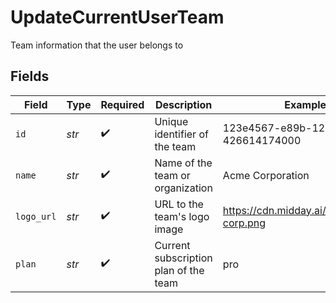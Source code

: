 # UpdateCurrentUserTeam

Team information that the user belongs to


## Fields

| Field                                     | Type                                      | Required                                  | Description                               | Example                                   |
| ----------------------------------------- | ----------------------------------------- | ----------------------------------------- | ----------------------------------------- | ----------------------------------------- |
| `id`                                      | *str*                                     | :heavy_check_mark:                        | Unique identifier of the team             | 123e4567-e89b-12d3-a456-426614174000      |
| `name`                                    | *str*                                     | :heavy_check_mark:                        | Name of the team or organization          | Acme Corporation                          |
| `logo_url`                                | *str*                                     | :heavy_check_mark:                        | URL to the team's logo image              | https://cdn.midday.ai/logos/acme-corp.png |
| `plan`                                    | *str*                                     | :heavy_check_mark:                        | Current subscription plan of the team     | pro                                       |